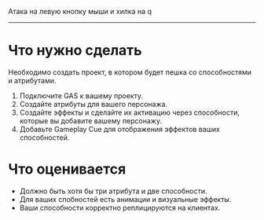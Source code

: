 Атака на левую кнопку мыши и хилка на q
___________________________


# Что нужно сделать
Необходимо создать проект, в котором будет пешка со способностями и атрибутами.

1. Подключите GAS к вашему проекту.
2. Создайте атрибуты для вашего персонажа.
3. Создайте эффекты и сделайте их активацию через способности, которые вы добавите вашему персонажу.
4. Добавьте Gameplay Cue для отображения эффектов ваших способностей.

# Что оценивается
- Должно быть хотя бы три атрибута и две способности.
- Для ваших спобностей есть анимации и визуальные эффекты.
- Ваши способности корректно реплицируются на клиентах.
